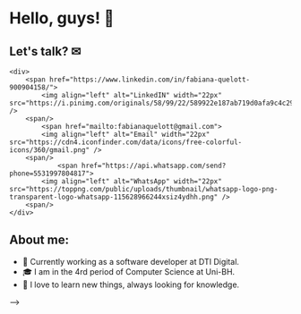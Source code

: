 # Hello, guys! 🧠

## Let's talk? ✉


    <div>
        <span href="https://www.linkedin.com/in/fabiana-quelott-900904158/">
            <img align="left" alt="LinkedIN" width="22px" src="https://i.pinimg.com/originals/58/99/22/589922e187ab719d0afa9c4c2993019b.png" />
        <span/>
            <span href="mailto:fabianaquelott@gmail.com">
            <img align="left" alt="Email" width="22px" src="https://cdn4.iconfinder.com/data/icons/free-colorful-icons/360/gmail.png" />
        <span/>
                <span href="https://api.whatsapp.com/send?phone=5531997804817">
            <img align="left" alt="WhatsApp" width="22px" src="https://toppng.com/public/uploads/thumbnail/whatsapp-logo-png-transparent-logo-whatsapp-115628966244xsiz4ydhh.png" />
        <span/>
    </div>

            
## About me:
- 🔭 Currently working as a software developer at DTI Digital.
- 🎓 I am in the 4rd period of Computer Science at Uni-BH.
- 💬 I love to learn new things, always looking for knowledge.

-->
